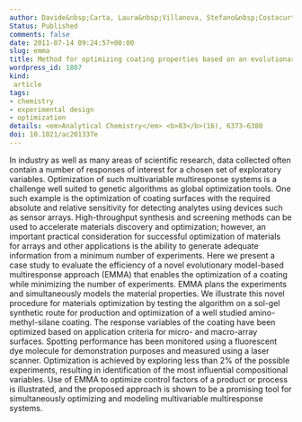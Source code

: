 ```yaml
---
author: Davide&nbsp;Carta, Laura&nbsp;Villanova, Stefano&nbsp;Costacurta, Alessandro&nbsp;Patelli, Irene&nbsp;Poli, Simone&nbsp;Vezzu, Paolo&nbsp;Scopece, Fabio&nbsp;Lisi, Kate&nbsp;Smith&#8209;Miles, Rob&nbsp;J&nbsp;Hyndman, Anita&nbsp;J&nbsp;Hill, Paolo&nbsp;Falcaro
Status: Published
comments: false
date: 2011-07-14 09:24:57+00:00
slug: emma
title: Method for optimizing coating properties based on an evolutionary algorithm approach
wordpress_id: 1807
kind:
 article
tags:
- chemistry
- experimental design
- optimization
details: <em>Analytical Chemistry</em> <b>83</b>(16), 6373–6380
doi: 10.1021/ac201337e
---
```


In industry as well as many areas of scientific research, data collected often contain a number of responses of interest for a chosen set of exploratory variables. Optimization of such multivariable multiresponse systems is a challenge well suited to genetic algorithms as global optimization tools. One such example is the optimization of coating surfaces with the required absolute and relative sensitivity for detecting analytes using devices such as sensor arrays. High-throughput synthesis and screening methods can be used to accelerate materials discovery and optimization; however, an important practical consideration for successful optimization of materials for arrays and other applications is the ability to generate adequate information from a minimum number of experiments. Here we present a case study to evaluate the efficiency of a novel evolutionary model-based multiresponse approach (EMMA) that enables the optimization of a coating while minimizing the number of experiments. EMMA plans the experiments and simultaneously models the material properties. We illustrate this novel procedure for materials optimization by testing the algorithm on a sol-gel synthetic route for production and optimization of a well studied amino-methyl-silane coating. The response variables of the coating have been optimized based on application criteria for micro- and macro-array surfaces. Spotting performance has been monitored using a fluorescent dye molecule for demonstration purposes and measured using a laser scanner. Optimization is achieved by exploring less than 2% of the possible experiments, resulting in identification of the most influential compositional variables. Use of EMMA to optimize control factors of a product or process is illustrated, and the proposed approach is shown to be a promising tool for simultaneously optimizing and modeling multivariable multiresponse systems.
